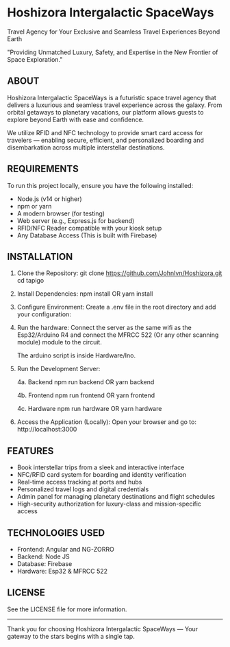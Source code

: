 # Hoshizora Intergalactic SpaceWays

Travel Agency for Your Exclusive and Seamless Travel Experiences Beyond Earth

"Providing Unmatched Luxury, Safety, and Expertise in the New Frontier of Space Exploration."

## ABOUT

Hoshizora Intergalactic SpaceWays is a futuristic space travel agency that delivers a luxurious and seamless travel
experience across the galaxy. From orbital getaways to planetary vacations, our platform allows guests to explore
beyond Earth with ease and confidence.

We utilize RFID and NFC technology to provide smart card access for travelers — enabling secure, efficient, and
personalized boarding and disembarkation across multiple interstellar destinations.

## REQUIREMENTS

To run this project locally, ensure you have the following installed:

- Node.js (v14 or higher)
- npm or yarn
- A modern browser (for testing)
- Web server (e.g., Express.js for backend)
- RFID/NFC Reader compatible with your kiosk setup
- Any Database Access (This is built with Firebase)

## INSTALLATION

1. Clone the Repository:
   git clone https://github.com/JohnIvn/Hoshizora.git
   cd tapigo

2. Install Dependencies:
   npm install
   OR
   yarn install

3. Configure Environment:
   Create a .env file in the root directory and add your configuration:

4. Run the hardware:
   Connect the server as the same wifi as the Esp32/Arduino R4 and connect the MFRCC 522 (Or any other scanning module) module to the circuit.

   The arduino script is inside Hardware/Ino.

5. Run the Development Server:

   4a. Backend
   npm run backend
   OR
   yarn backend

   4b. Frontend
   npm run frontend
   OR
   yarn frontend

   4c. Hardware
   npm run hardware
   OR
   yarn hardware

6. Access the Application (Locally):
   Open your browser and go to:
   http://localhost:3000

## FEATURES

- Book interstellar trips from a sleek and interactive interface
- NFC/RFID card system for boarding and identity verification
- Real-time access tracking at ports and hubs
- Personalized travel logs and digital credentials
- Admin panel for managing planetary destinations and flight schedules
- High-security authorization for luxury-class and mission-specific access

## TECHNOLOGIES USED

- Frontend: Angular and NG-ZORRO
- Backend: Node JS
- Database: Firebase
- Hardware: Esp32 & MFRCC 522

## LICENSE

See the LICENSE file for more information.

---

Thank you for choosing Hoshizora Intergalactic SpaceWays —
Your gateway to the stars begins with a single tap.
